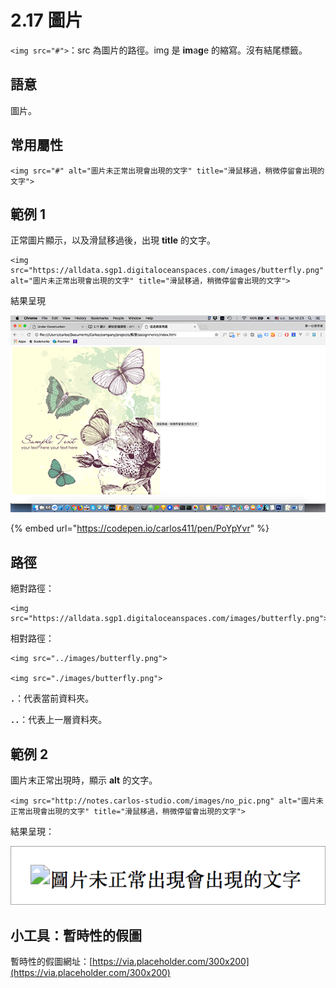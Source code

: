# 2.17 圖片

`<img src="#">`：src 為圖片的路徑。img 是 **im**a**g**e 的縮寫。沒有結尾標籤。

## 語意

圖片。

## 常用屬性

```markup
<img src="#" alt="圖片未正常出現會出現的文字" title="滑鼠移過，稍微停留會出現的文字">
```

## 範例 1

正常圖片顯示，以及滑鼠移過後，出現 **title** 的文字。

```markup
<img src="https://alldata.sgp1.digitaloceanspaces.com/images/butterfly.png" alt="圖片未正常出現會出現的文字" title="滑鼠移過，稍微停留會出現的文字">
```

結果呈現

![](../.gitbook/assets/tu-pian-title-shi-yi-.png)

{% embed url="https://codepen.io/carlos411/pen/PoYpYvr" %}

## 路徑

絕對路徑：

```markup
<img src="https://alldata.sgp1.digitaloceanspaces.com/images/butterfly.png">
```

相對路徑：

```markup
<img src="../images/butterfly.png">

<img src="./images/butterfly.png">
```

**`.`**：代表當前資料夾。

**`..`**：代表上一層資料夾。



## 範例 2

圖片末正常出現時，顯示 **alt** 的文字。

```markup
<img src="http://notes.carlos-studio.com/images/no_pic.png" alt="圖片未正常出現會出現的文字" title="滑鼠移過，稍微停留會出現的文字">
```

結果呈現：

![](../.gitbook/assets/tu-pian-wei-zheng-chang-chu-xian-.png)



## 小工具：暫時性的假圖

暫時性的假圖網址：[https://via.placeholder.com/300x200](https://via.placeholder.com/300x200)

